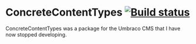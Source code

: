 # ConcreteContentTypes [![Build status](https://ci.appveyor.com/api/projects/status/w4hiys33jr7r7100?svg=true)](https://ci.appveyor.com/project/DaveGreasley/concretecontenttypes)


ConcreteContentTypes was a package for the Umbraco CMS that I have now stopped developing.
